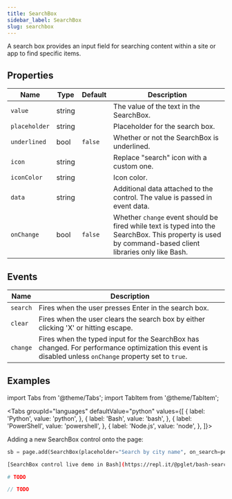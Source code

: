 ```yaml
---
title: SearchBox
sidebar_label: SearchBox
slug: searchbox
---
```


A search box provides an input field for searching content within a site or app to find specific items.

## Properties

| Name           | Type   | Default | Description |
| -------------- | ------ | ------- | ----------- |
| `value`        | string |         | The value of the text in the SearchBox. |
| `placeholder`  | string |         | Placeholder for the search box. |
| `underlined`   | bool   | `false` | Whether or not the SearchBox is underlined. |
| `icon`         | string |         | Replace "search" icon with a custom one. |
| `iconColor`    | string |         | Icon color. |
| `data`         | string |         | Additional data attached to the control. The value is passed in event data. |
| `onChange`     | bool   | `false` | Whether `change` event should be fired while text is typed into the SearchBox. This property is used by command-based client libraries only like Bash. |

## Events

| Name      | Description |
| --------- | ----------- |
| `search`  | Fires when the user presses Enter in the search box. |
| `clear`  | Fires when the user clears the search box by either clicking 'X' or hitting escape. |
| `change`  | Fires when the typed input for the SearchBox has changed. For performance optimization this event is disabled unless `onChange` property set to `true`. |

## Examples

import Tabs from '@theme/Tabs';
import TabItem from '@theme/TabItem';

<Tabs groupId="languages" defaultValue="python" values={[
  { label: 'Python', value: 'python', },
  { label: 'Bash', value: 'bash', },
  { label: 'PowerShell', value: 'powershell', },
  { label: 'Node.js', value: 'node', },
]}>

<TabItem value="python">

Adding a new SearchBox control onto the page:

```python
sb = page.add(SearchBox(placeholder="Search by city name", on_search=perform_search))
```

</TabItem>

<TabItem value="bash">

```bash
[SearchBox control live demo in Bash](https://repl.it/@pglet/bash-searchbox-example)
```

</TabItem>

<TabItem value="powershell">

```powershell
# TODO
```

</TabItem>

<TabItem value="node">

```javascript
// TODO
```

</TabItem>

</Tabs>